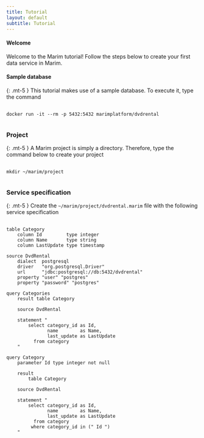 ```yaml
---
title: Tutorial
layout: default
subtitle: Tutorial
---
```

#### Welcome
Welcome to the Marim tutorial! Follow the steps below to create your first data service in Marim.

#### Sample database
{: .mt-5 }
This tutorial makes use of a sample database. To execute it, type the command
<pre>
    <code class="language-bash">
docker run -it --rm -p 5432:5432 marimplatform/dvdrental   
    </code>
</pre>

### Project
{: .mt-5 }
A Marim project is simply a directory. Therefore, type the command below to create your project

<pre>
    <code class="language-bash">
mkdir ~/marim/project
    </code>
</pre>

### Service specification
{: .mt-5 }
Create the `~/marim/project/dvdrental.marim` file with the following service specification

<pre>
    <code class="language-marim">
table Category
    column Id         type integer
    column Name       type string
    column LastUpdate type timestamp

source DvdRental
    dialect  postgresql
    driver   "org.postgresql.Driver"
    url      "jdbc:postgresql://db:5432/dvdrental"
    property "user" "postgres"
    property "password" "postgres"

query Categories
    result table Category

    source DvdRental	

    statement "
        select category_id as Id, 
               name        as Name,
               last_update as LastUpdate
          from category
    "

query Category
    parameter Id type integer not null

    result 
        table Category

    source DvdRental

    statement "
        select category_id as Id, 
               name        as Name,
               last_update as LastUpdate
          from category
         where category_id in (" Id ") 
    "
    </code>
</pre>